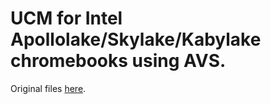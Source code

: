 # UCM for Intel Apollolake/Skylake/Kabylake chromebooks using AVS.

Original files [here](https://github.com/eupnea-linux/ucm-configs/tree/main/upstream/coral/common/1mic).
